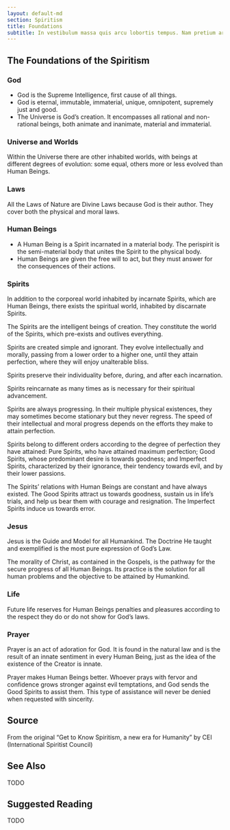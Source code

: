 ```yaml
---
layout: default-md
section: Spiritism
title: Foundations
subtitle: In vestibulum massa quis arcu lobortis tempus. Nam pretium arcu in odio vulputate luctus.
---
```


## The Foundations of the Spiritism

### God
* God is the Supreme Intelligence, first cause of all things.
* God is eternal, immutable, immaterial, unique, omnipotent, supremely just and good.
* The Universe is God’s creation. It encompasses all rational and non-rational beings, both animate and inanimate, material and immaterial.

### Universe and Worlds
Within the Universe there are other inhabited worlds, with beings at different degrees of evolution: some equal, others more or less evolved than Human Beings.

### Laws
All the Laws of Nature are Divine Laws because God is their author. They cover both the physical and moral laws.

### Human Beings
* A Human Being is a Spirit incarnated in a material body. The perispirit is the semi-material body that unites the Spirit to the physical body.
* Human Beings are given the free will to act, but they must answer for the consequences of their actions.

### Spirits
In addition to the corporeal world inhabited by incarnate Spirits, which are Human Beings, there exists the spiritual world, inhabited by discarnate Spirits.

The Spirits are the intelligent beings of creation. They constitute the world of the Spirits, which pre-exists and outlives everything.

Spirits are created simple and ignorant. They evolve intellectually and morally, passing from a lower order to a higher one, until they attain perfection, where they will enjoy unalterable bliss.

Spirits preserve their individuality before, during, and after each incarnation.

Spirits reincarnate as many times as is necessary for their spiritual advancement.

Spirits are always progressing. In their multiple physical existences, they may sometimes become stationary but they never regress. The speed of their intellectual and moral progress depends on the efforts they make to attain perfection.

Spirits belong to different orders according to the degree of perfection they have attained: Pure Spirits, who have attained maximum perfection; Good Spirits, whose predominant desire is towards goodness; and Imperfect Spirits, characterized by their ignorance, their tendency towards evil, and by their lower passions.

The Spirits’ relations with Human Beings are constant and have always existed. The Good Spirits attract us towards goodness, sustain us in life’s trials, and help us bear them with courage and resignation. The Imperfect Spirits induce us towards error.

### Jesus
Jesus is the Guide and Model for all Humankind. The Doctrine He taught and exemplified is the most pure expression of God’s Law.

The morality of Christ, as contained in the Gospels, is the pathway for the secure progress of all Human Beings. Its practice is the solution for all human problems and the objective to be attained by Humankind.

### Life
Future life reserves for Human Beings penalties and pleasures according to the respect they do or do not show for God’s laws.

### Prayer
Prayer is an act of adoration for God. It is found in the natural law and is the result of an innate sentiment in every Human Being, just as the idea of the existence of the Creator is innate.

Prayer makes Human Beings better. Whoever prays with fervor and confidence grows stronger against evil temptations, and God sends the Good Spirits to assist them. This type of assistance will never be denied when requested with sincerity.



## Source
From the original “Get to Know Spiritism, a new era for Humanity” by CEI (International Spiritist Council)



## See Also
TODO


## Suggested Reading
TODO

